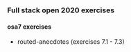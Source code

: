 ### Full stack open 2020 exercises

#### osa7 exercises

* routed-anecdotes    (exercises 7.1 - 7.3)
